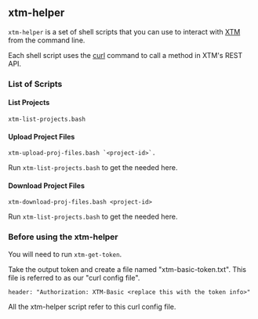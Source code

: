 ## xtm-helper

`xtm-helper` is a set of shell scripts that you can use to interact with [XTM](https://xtm.cloud) from the command line.

Each shell script uses the [curl](https://curl.haxx.se/) command to call a method in XTM's REST API.

### List of Scripts

#### List Projects

```
xtm-list-projects.bash
```

#### Upload Project Files

```
xtm-upload-proj-files.bash `<project-id>`.
```

Run `xtm-list-projects.bash` to get the <project-id> needed here.

#### Download Project Files

```
xtm-download-proj-files.bash <project-id>
```

Run `xtm-list-projects.bash` to get the <project-id> needed here.

### Before using the xtm-helper

You will need to run `xtm-get-token`.

Take the output token and create a file named "xtm-basic-token.txt". This file is referred to as our "curl config file".

```
header: "Authorization: XTM-Basic <replace this with the token info>"
```

All the xtm-helper script refer to this curl config file.
